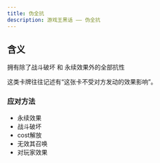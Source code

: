 ```yaml
---
title: 伪全抗
description: 游戏王黑话 —— 伪全抗
---
```


## 含义

拥有除了战斗破坏 和 永续效果外的全部抗性

这类卡牌往往记述有“这张卡不受对方发动的效果影响”。

### 应对方法

- 永续效果
- 战斗破坏
- cost解放
- 无效其召唤
- 对玩家效果
